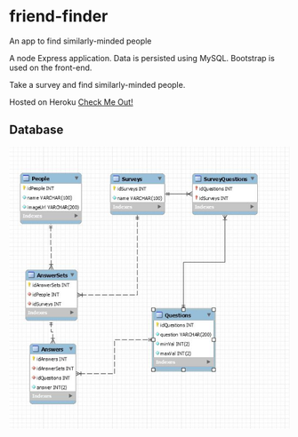 # friend-finder
An app to find similarly-minded people

A node Express application. Data is persisted using MySQL. Bootstrap is used on the front-end.

Take a survey and find similarly-minded people.

Hosted on Heroku [Check Me Out!](https://pure-temple-61292.herokuapp.com/)

## Database
![ER Diagram](diagram.JPG)
 